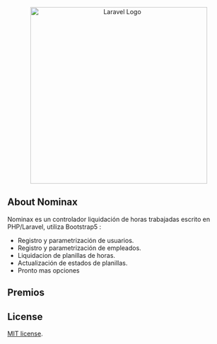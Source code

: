 <p align="center"><a href="https://laravel.com" target="_blank"><img src="https://i.imgur.com/yJLDWfB.png" width="400" alt="Laravel Logo"></a></p>

<p align="center">
    
</p>

## About Nominax

Nominax es un controlador liquidación de horas trabajadas escrito en PHP/Laravel, utiliza Bootstrap5 :

- Registro y parametrización de usuarios.
- Registro y parametrización de empleados.
- Liquidacion de planillas de horas.
- Actualización de estados de planillas.
- Pronto mas opciones

## Premios

<script src="https://www.phpclasses.org/browse/package/13284/format/badge.js"> </script>

## License

[MIT license](https://opensource.org/licenses/MIT).

